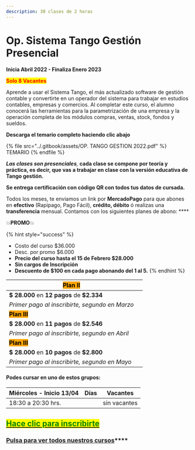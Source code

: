 ```yaml
---
description: 30 clases de 2 horas
---
```


# Op. Sistema Tango Gestión Presencial

**Inicia Abril 2022 - Finaliza Enero 2023**

<mark style="color:red;">**Solo 8 Vacantes**</mark>

Aprende a usar el Sistema Tango, el más actualizado software de gestión contable y convertirte en un operador del sistema para trabajar en estudios contables, empresas y comercios. Al completar este curso, el alumno conocerá las herramientas para la parametrización de una empresa y la operación completa de los módulos compras, ventas, stock, fondos y sueldos.

**Descarga el temario completo haciendo clic abajo**

{% file src="../.gitbook/assets/OP. TANGO GESTION 2022.pdf" %}
TEMARIO
{% endfile %}

_**Las clases son presenciales**,_ **cada clase se compone por teoría y práctica, es decir, que vas a trabajar en clase con la versión educativa de Tango gestión.**&#x20;

**Se entrega certificación con código QR con todos tus datos de cursada.**&#x20;

Todos los meses, te enviamos un link por **MercadoPago** para que abones en **efectivo** (Rapipago, Pago Fácil), **crédito, débito** ó realizas una **transferencia** mensual. Contamos con los siguientes planes de abono: ****&#x20;

💥**PROMO**💥&#x20;

{% hint style="success" %}
* Costo del curso $36.000
* Desc. por promo $6.000
* **Precio del curso hasta el 15 de Febrero $28.000**
* **Sin cargos de Inscripción**
* **Descuento de $100 en cada pago abonando del 1 al 5.**&#x20;
{% endhint %}

| <mark style="background-color:orange;">**Plan II**</mark>  |   |
| ---------------------------------------------------------- | - |
| **$ 28.000** en **12 pagos** de **$2.334**                 |   |
| _Primer pago al inscribirte, segundo en Marzo_             |   |
| <mark style="background-color:orange;">**Plan III**</mark> |   |
| **$ 28.000** en **11 pagos** de **$2.546**                 |   |
| _Primer pago al inscribirte, segundo en Abril_             |   |
| <mark style="background-color:orange;">**Plan III**</mark> |   |
| **$ 28.000** en **10 pagos** de **$2.800**                 |   |
| _Primer pago al inscribirte, segundo en Mayo_              |   |

#### Podes cursar en uno de estos grupos:

| **Miércoles - Inicio 13/04** | Días | Vacantes     |
| ---------------------------- | ---- | ------------ |
| 18:30 a 20:30 hrs.           |      | sin vacantes |

## <mark style="color:green;"></mark>[<mark style="color:green;">Hace clic para inscribirte</mark>](https://wa.me/+5491164622877?text=Hola,%20le%C3%AD%20toda%20la%20info%20del%20curso%20de%20Operador%20en%20Tango%20Gesti%C3%B3n%20Presencial%20y%20quiero%20inscribirme)<mark style="color:green;"></mark>

### [**Pulsa para ver todos nuestros cursos**](../)****
